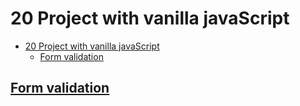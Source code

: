 # 20 Project with vanilla javaScript

- [20 Project with vanilla javaScript](#20-project-with-vanilla-javascript)
  - [Form validation](#form-validation)

## [Form validation]()